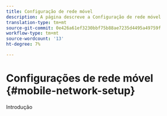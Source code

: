 ```yaml
---
title: Configuração de rede móvel
description: A página descreve a Configuração de rede móvel
translation-type: tm+mt
source-git-commit: 0e426a61ef3230bbf75b88ae7235d4495a49759f
workflow-type: tm+mt
source-wordcount: '13'
ht-degree: 7%

---
```



# Configurações de rede móvel {#mobile-network-setup}

Introdução
